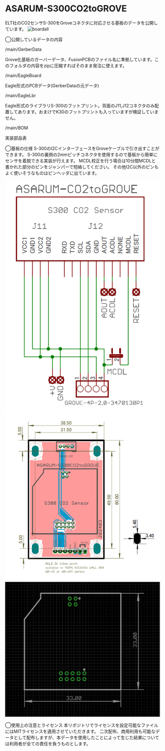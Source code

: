 # ASARUM-S300CO2toGROVE
ELT社のCO2センサS-300をGroveコネクタに対応させる基板のデータを公開しています。
![boardall](https://github.com/user-attachments/assets/1e4d8153-3a55-433f-95e6-f165f9007631)

◯公開しているデータの内容

/main/GerberData

Grove化基板のガーバーデータ、FusionPCBのファイル名に準拠しています。このフォルダの内容をzipに圧縮すればそのまま発注に使えます。

/main/EagleBoard

Eagle形式のPCBデータ(GerberDataの元データ)

/main/EagleLbr

Eagle形式のライブラリS-300のフットプリント。背面のJ11,J12コネクタのみ配置してあります。おまけでK30のフットプリントも入っていますが検証していません。

/main/BOM

実装部品表  

◯基板の仕様
S-300のI2CインターフェースをGroveケーブルで引き出すことができます。
S-300の裏側の2mmピッチコネクタを使用するので基板から簡単にセンサを着脱できる実装が行えます。
MCDL校正を行う場合は10分間MCDLと書かれた部分のピンをジャンパーで短絡してください。
その他I2C以外のピンもよく使いそうなものはピンヘッダに出ています。

![image](https://github.com/H-Kurosaki/ASARUM-S300CO2toGROVE/blob/main/sch.png)
![image](https://github.com/H-Kurosaki/ASARUM-S300CO2toGROVE/blob/main/brd.png)
![image](https://github.com/H-Kurosaki/ASARUM-S300CO2toGROVE/blob/main/footprint.png)

◯使用上の注意とライセンス
本リポジトリでライセンスを設定可能なファイルにはMITライセンスを適用させていただきます。
二次配布、商用利用も可能なデータとして配布しますが、本データを使用したことによって生じた結果については利用者が全ての責任を負うものとします。


